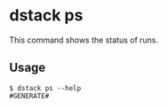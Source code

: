 # dstack ps

This command shows the status of runs.

## Usage

<div class="termy">

```shell
$ dstack ps --help
#GENERATE#
```

</div>

[//]: # (TODO: Provide examples, incl. `-a`)
